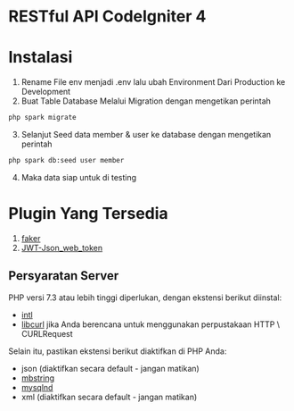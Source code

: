 # RESTful API CodeIgniter 4

# Instalasi
1. Rename File env menjadi .env lalu ubah Environment Dari Production ke Development
2. Buat Table Database Melalui Migration dengan mengetikan perintah 
```bash
php spark migrate
```
3. Selanjut Seed data member & user ke database dengan mengetikan perintah
```bash
php spark db:seed user member
```
4. Maka data siap untuk di testing

# Plugin Yang Tersedia
1. [faker](https://github.com/fzaninotto/Faker)
2. [JWT-Json_web_token](https://github.com/firebase/php-jwt)

## Persyaratan Server

PHP versi 7.3 atau lebih tinggi diperlukan, dengan ekstensi berikut diinstal:

- [intl](http://php.net/manual/en/intl.requirements.php)
- [libcurl](http://php.net/manual/en/curl.requirements.php) jika Anda berencana untuk menggunakan perpustakaan HTTP \ CURLRequest

Selain itu, pastikan ekstensi berikut diaktifkan di PHP Anda:

- json (diaktifkan secara default - jangan matikan)
- [mbstring](http://php.net/manual/en/mbstring.installation.php)
- [mysqlnd](http://php.net/manual/en/mysqlnd.install.php)
- xml (diaktifkan secara default - jangan matikan)
